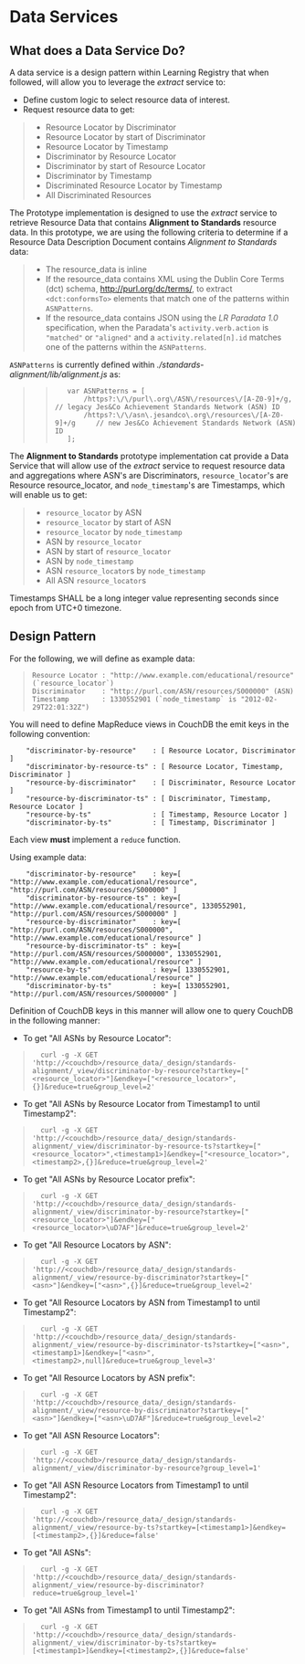# Data Services

## What does a Data Service Do?

A data service is a design pattern within Learning Registry that when followed, will allow you to leverage the _extract_ service to:

* Define custom logic to select resource data of interest. 
* Request resource data to get:

> * Resource Locator by Discriminator
> * Resource Locator by start of Discriminator
> * Resource Locator by Timestamp
> * Discriminator by Resource Locator
> * Discriminator by start of Resource Locator
> * Discriminator by Timestamp
> * Discriminated Resource Locator by Timestamp
> * All Discriminated Resources

The Prototype implementation is designed to use the _extract_ service to retrieve Resource Data that contains **Alignment to Standards** resource data. In this prototype, we are using the following criteria to determine if a Resource Data Description Document contains _Alignment to Standards_ data:

> * The resource_data is inline 
> * If the resource_data contains XML using the Dublin Core Terms (dct) schema, http://purl.org/dc/terms/, to extract `<dct:conformsTo>` elements that match one of the patterns within `ASNPatterns`.
> * If the resource_data contains JSON using the _LR Paradata 1.0_ specification, when the Paradata's `activity.verb.action` is `"matched"` or `"aligned"` and a `activity.related[n].id` matches one of the patterns within the `ASNPatterns`.

`ASNPatterns` is currently defined within _./standards-alignment/lib/alignment.js_ as:

> >        var ASNPatterns = [
> >            /https?:\/\/purl\.org\/ASN\/resources\/[A-Z0-9]+/g,        // legacy Jes&Co Achievement Standards Network (ASN) ID
> >            /https?:\/\/asn\.jesandco\.org\/resources\/[A-Z0-9]+/g     // new Jes&Co Achievement Standards Network (ASN) ID
> >        ];

The **Alignment to Standards** prototype implementation cat provide a Data Service that will allow use of the _extract_ service to request resource data and aggregations where ASN's are Discriminators, `resource_locator`'s are Resource resource_locator, and `node_timestamp`'s are Timestamps, which will enable us to get:

> * `resource_locator` by ASN
> * `resource_locator` by start of ASN
> * `resource_locator` by `node_timestamp`
> * ASN by `resource_locator`
> * ASN by start of `resource_locator`
> * ASN by `node_timestamp`
> * ASN `resource_locator`s by `node_timestamp`
> * All ASN `resource_locator`s

Timestamps SHALL be a long integer value representing seconds since epoch from UTC+0 timezone.

## Design Pattern

For the following, we will define as example data:

>     Resource Locator : "http://www.example.com/educational/resource" (`resource_locator`)
>     Discriminator    : "http://purl.com/ASN/resources/S000000" (ASN)
>     Timestamp        : 1330552901 (`node_timestamp` is "2012-02-29T22:01:32Z")

You will need to define MapReduce views in CouchDB the emit keys in the following convention:

        "discriminator-by-resource"    : [ Resource Locator, Discriminator ]
        "discriminator-by-resource-ts" : [ Resource Locator, Timestamp, Discriminator ]
        "resource-by-discriminator"    : [ Discriminator, Resource Locator ]
        "resource-by-discriminator-ts" : [ Discriminator, Timestamp, Resource Locator ]
        "resource-by-ts"               : [ Timestamp, Resource Locator ]
        "discriminator-by-ts"          : [ Timestamp, Discriminator ]

Each view **must** implement a `reduce` function.

Using example data:

        "discriminator-by-resource"    : key=[ "http://www.example.com/educational/resource", "http://purl.com/ASN/resources/S000000" ] 
        "discriminator-by-resource-ts" : key=[ "http://www.example.com/educational/resource", 1330552901, "http://purl.com/ASN/resources/S000000" ] 
        "resource-by-discriminator"    : key=[ "http://purl.com/ASN/resources/S000000", "http://www.example.com/educational/resource" ] 
        "resource-by-discriminator-ts" : key=[ "http://purl.com/ASN/resources/S000000", 1330552901, "http://www.example.com/educational/resource" ] 
        "resource-by-ts"               : key=[ 1330552901, "http://www.example.com/educational/resource" ]
        "discriminator-by-ts"          : key=[ 1330552901, "http://purl.com/ASN/resources/S000000" ]

Definition of CouchDB keys in this manner will allow one to query CouchDB in the following manner:

* To get "All ASNs by Resource Locator":

>       curl -g -X GET 'http://<couchdb>/resource_data/_design/standards-alignment/_view/discriminator-by-resource?startkey=["<resource_locator>"]&endkey=["<resource_locator>",{}]&reduce=true&group_level=2'

* To get "All ASNs by Resource Locator from Timestamp1 to until Timestamp2":

>       curl -g -X GET 'http://<couchdb>/resource_data/_design/standards-alignment/_view/discriminator-by-resource-ts?startkey=["<resource_locator>",<timestamp1>]&endkey=["<resource_locator>",<timestamp2>,{}]&reduce=true&group_level=2'

* To get "All ASNs by Resource Locator prefix":

>       curl -g -X GET 'http://<couchdb>/resource_data/_design/standards-alignment/_view/discriminator-by-resource?startkey=["<resource_locator>"]&endkey=["<resource_locator>\uD7AF"]&reduce=true&group_level=2'

* To get "All Resource Locators by ASN":

>       curl -g -X GET 'http://<couchdb>/resource_data/_design/standards-alignment/_view/resource-by-discriminator?startkey=["<asn>"]&endkey=["<asn>",{}]&reduce=true&group_level=2'

* To get "All Resource Locators by ASN from Timestamp1 to until Timestamp2":

>       curl -g -X GET 'http://<couchdb>/resource_data/_design/standards-alignment/_view/resource-by-discriminator-ts?startkey=["<asn>",<timestamp1>]&endkey=["<asn>",<timestamp2>,null]&reduce=true&group_level=3'

* To get "All Resource Locators by ASN prefix":

>       curl -g -X GET 'http://<couchdb>/resource_data/_design/standards-alignment/_view/resource-by-discriminator?startkey=["<asn>"]&endkey=["<asn>\uD7AF"]&reduce=true&group_level=2'

* To get "All ASN Resource Locators":

>       curl -g -X GET 'http://<couchdb>/resource_data/_design/standards-alignment/_view/discriminator-by-resource?group_level=1'

* To get "All ASN Resource Locators from Timestamp1 to until Timestamp2":

>       curl -g -X GET 'http://<couchdb>/resource_data/_design/standards-alignment/_view/resource-by-ts?startkey=[<timestamp1>]&endkey=[<timestamp2>,{}]&reduce=false'

* To get "All ASNs":

>       curl -g -X GET 'http://<couchdb>/resource_data/_design/standards-alignment/_view/resource-by-discriminator?reduce=true&group_level=1'

* To get "All ASNs from Timestamp1 to until Timestamp2":

>       curl -g -X GET 'http://<couchdb>/resource_data/_design/standards-alignment/_view/discriminator-by-ts?startkey=[<timestamp1>]&endkey=[<timestamp2>,{}]&reduce=false'
